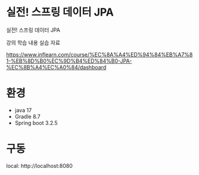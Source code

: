 # 실전! 스프링 데이터 JPA

실전! 스프링 데이터 JPA

강의 학습 내용 실습 자료

https://www.inflearn.com/course/%EC%8A%A4%ED%94%84%EB%A7%81-%EB%8D%B0%EC%9D%B4%ED%84%B0-JPA-%EC%8B%A4%EC%A0%84/dashboard

# 환경
- java 17
- Gradle 8.7
- Spring boot 3.2.5

# 구동
local: http://localhost:8080

